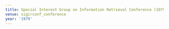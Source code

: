 ```yaml
---
title: Special Interest Group on Information Retrieval Conference (1979)
venue: sigirconf_conference
year: '1979'
---
```

